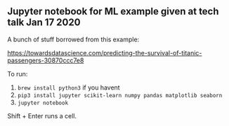 ## Jupyter notebook for ML example given at tech talk Jan 17 2020
A bunch of stuff borrowed from this example:

https://towardsdatascience.com/predicting-the-survival-of-titanic-passengers-30870ccc7e8

To run:

1. `brew install python3` if you havent
2. `pip3 install jupyter scikit-learn numpy pandas matplotlib seaborn`
3. `jupyter notebook`

Shift + Enter runs a cell.